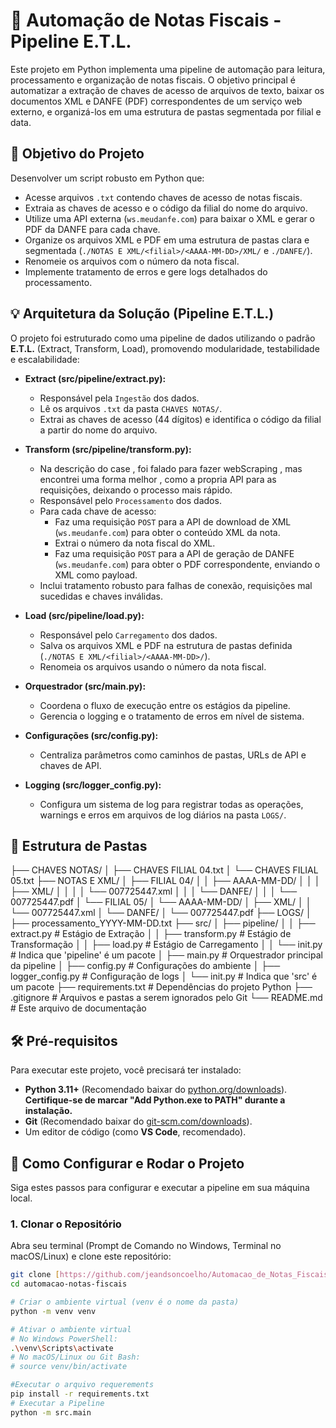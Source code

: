 # 🚀 Automação de Notas Fiscais - Pipeline E.T.L.

Este projeto em Python implementa uma pipeline de automação para leitura, processamento e organização de notas fiscais. O objetivo principal é automatizar a extração de chaves de acesso de arquivos de texto, baixar os documentos XML e DANFE (PDF) correspondentes de um serviço web externo, e organizá-los em uma estrutura de pastas segmentada por filial e data.

## 🎯 Objetivo do Projeto

Desenvolver um script robusto em Python que:
- Acesse arquivos `.txt` contendo chaves de acesso de notas fiscais.
- Extraia as chaves de acesso e o código da filial do nome do arquivo.
- Utilize uma API externa (`ws.meudanfe.com`) para baixar o XML e gerar o PDF da DANFE para cada chave.
- Organize os arquivos XML e PDF em uma estrutura de pastas clara e segmentada (`./NOTAS E XML/<filial>/<AAAA-MM-DD>/XML/` e `./DANFE/`).
- Renomeie os arquivos com o número da nota fiscal.
- Implemente tratamento de erros e gere logs detalhados do processamento.

## 💡 Arquitetura da Solução (Pipeline E.T.L.)

O projeto foi estruturado como uma pipeline de dados utilizando o padrão **E.T.L.** (Extract, Transform, Load), promovendo modularidade, testabilidade e escalabilidade:

-   **Extract (src/pipeline/extract.py):**
    -   Responsável pela `Ingestão` dos dados.
    -   Lê os arquivos `.txt` da pasta `CHAVES NOTAS/`.
    -   Extrai as chaves de acesso (44 dígitos) e identifica o código da filial a partir do nome do arquivo.

-   **Transform (src/pipeline/transform.py):**
    - Na descrição do case , foi falado para fazer webScraping , mas encontrei uma forma melhor , como a propria API para as requisições, deixando o processo mais rápido.
    -   Responsável pelo `Processamento` dos dados.
    -   Para cada chave de acesso:
        -   Faz uma requisição `POST` para a API de download de XML (`ws.meudanfe.com`) para obter o conteúdo XML da nota.
        -   Extrai o número da nota fiscal do XML.
        -   Faz uma requisição `POST` para a API de geração de DANFE (`ws.meudanfe.com`) para obter o PDF correspondente, enviando o XML como payload.
    -   Inclui tratamento robusto para falhas de conexão, requisições mal sucedidas e chaves inválidas.

-   **Load (src/pipeline/load.py):**
    -   Responsável pelo `Carregamento` dos dados.
    -   Salva os arquivos XML e PDF na estrutura de pastas definida (`./NOTAS E XML/<filial>/<AAAA-MM-DD>/`).
    -   Renomeia os arquivos usando o número da nota fiscal.

-   **Orquestrador (src/main.py):**
    -   Coordena o fluxo de execução entre os estágios da pipeline.
    -   Gerencia o logging e o tratamento de erros em nível de sistema.

-   **Configurações (src/config.py):**
    -   Centraliza parâmetros como caminhos de pastas, URLs de API e chaves de API.

-   **Logging (src/logger_config.py):**
    -   Configura um sistema de log para registrar todas as operações, warnings e erros em arquivos de log diários na pasta `LOGS/`.

## 📂 Estrutura de Pastas
├── CHAVES NOTAS/
│   ├── CHAVES FILIAL 04.txt
│   └── CHAVES FILIAL 05.txt
├── NOTAS E XML/
│   ├── FILIAL 04/
│   │   ├── AAAA-MM-DD/
│   │   │   ├── XML/
│   │   │   │   └── 007725447.xml
│   │   │   └── DANFE/
│   │   │       └── 007725447.pdf
│   └── FILIAL 05/
│       └── AAAA-MM-DD/
│           ├── XML/
│           │   └── 007725447.xml
│           └── DANFE/
│               └── 007725447.pdf
├── LOGS/
│   ├── processamento_YYYY-MM-DD.txt
├── src/
│   ├── pipeline/
│   │   ├── extract.py      # Estágio de Extração
│   │   ├── transform.py    # Estágio de Transformação
│   │   ├── load.py         # Estágio de Carregamento
│   │   └── init.py     # Indica que 'pipeline' é um pacote
│   ├── main.py             # Orquestrador principal da pipeline
│   ├── config.py           # Configurações do ambiente
│   ├── logger_config.py    # Configuração de logs
│   └── init.py         # Indica que 'src' é um pacote
├── requirements.txt        # Dependências do projeto Python
├── .gitignore              # Arquivos e pastas a serem ignorados pelo Git
└── README.md               # Este arquivo de documentação

## 🛠️ Pré-requisitos

Para executar este projeto, você precisará ter instalado:

* **Python 3.11+** (Recomendado baixar do [python.org/downloads](https://www.python.org/downloads/)). **Certifique-se de marcar "Add Python.exe to PATH" durante a instalação.**
* **Git** (Recomendado baixar do [git-scm.com/downloads](https://git-scm.com/downloads/)).
* Um editor de código (como **VS Code**, recomendado).



## 🚀 Como Configurar e Rodar o Projeto

Siga estes passos para configurar e executar a pipeline em sua máquina local.

### 1. Clonar o Repositório

Abra seu terminal (Prompt de Comando no Windows, Terminal no macOS/Linux) e clone este repositório:

```bash
git clone [https://github.com/jeandsoncoelho/Automacao_de_Notas_Fiscais.git](https://github.com/jeandsoncoelho/Automacao_de_Notas_Fiscais.git) 
cd automacao-notas-fiscais

# Criar o ambiente virtual (venv é o nome da pasta)
python -m venv venv

# Ativar o ambiente virtual
# No Windows PowerShell:
.\venv\Scripts\activate
# No macOS/Linux ou Git Bash:
# source venv/bin/activate

#Executar o arquivo requerements
pip install -r requirements.txt
# Executar a Pipeline
python -m src.main
```

